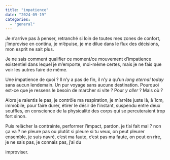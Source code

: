 ```yaml
---
title: "impatience"
date: "2024-09-19"
categories: 
  - "general"
---
```


Je n’arrive pas à penser, retranché si loin de toutes mes zones de confort, j’improvise en continu, je m’épuise, je me dilue dans le flux des décisions, mon esprit ne sait plus.

Je ne sais comment qualifier ce moment/ce mouvement d’impatience existentiel dans lequel je m’emporte, moi-même certes, mais je ne fais que voir les autres faire de même.

Une impatience de quoi ? Il n’y a pas de fin, il n’y a qu’un *long eternal today* sans aucun lendemain. Un pur voyage sans aucune destination. Pourquoi est-ce que je ressens le besoin de marcher si vite ? Pour *y aller* ? Mais où ? 

Alors je ralentis le pas, je contrôle ma respiration, je m’arrête juste là, à 1cm, immobile, pour faire durer, étirer le désir de l’instant, suspendu entre deux souffles, en conscience de la physicalité des corps qui se percuteraient trop fort sinon.

Puis relâcher la contrainte, performer l’impact, pardon, je t’ai fait mal ? non ça va ? ne pleure pas ou plutôt si pleure si tu veux, on peut pleurer ensemble, je suis navré, c’est ma faute, c’est pas ma faute, on peut en rire, je ne sais pas, je connais pas, j’ai du

improviser.

